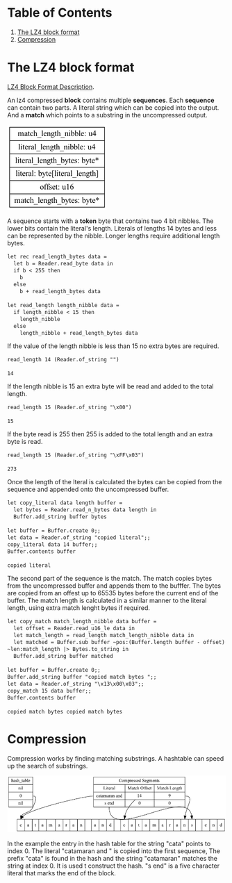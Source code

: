 
# Table of Contents

1.  [The LZ4 block format](#orga26d47a)
2.  [Compression](#orgd05f788)



<a id="orga26d47a"></a>

# The LZ4 block format

[LZ4 Block Format Description](https://github.com/lz4/lz4/blob/dev/doc/lz4_Block_format.md).

An lz4 compressed **block** contains multiple **sequences**. Each **sequence** can contain two parts. A literal string which can be copied into the output. And a **match** which points to a substring in the uncompressed output.

![img](images/lz4-compressed-block.png)

A sequence starts with a **token** byte that contains two 4 bit nibbles.  The lower bits contain the literal's length. Literals of lengths 14 bytes and less can be represented by the nibble. Longer lengths require additional length bytes.

    let rec read_length_bytes data =
      let b = Reader.read_byte data in
      if b < 255 then
        b
      else
        b + read_length_bytes data
    
    let read_length length_nibble data =
      if length_nibble < 15 then
        length_nibble
      else
        length_nibble + read_length_bytes data

If the value of the length nibble is less than 15 no extra bytes are required.

    read_length 14 (Reader.of_string "")

    14

If the length nibble is 15 an extra byte will be read and added to the total length.

    read_length 15 (Reader.of_string "\x00")

    15

If the byte read is 255 then 255 is added to the total length and an extra byte is read.

    read_length 15 (Reader.of_string "\xFF\x03")

    273

Once the length of the lteral is calculated the bytes can be copied from the sequence and appended onto the uncompressed buffer.

    let copy_literal data length buffer =
      let bytes = Reader.read_n_bytes data length in
      Buffer.add_string buffer bytes

    let buffer = Buffer.create 0;;
    let data = Reader.of_string "copied literal";;
    copy_literal data 14 buffer;;
    Buffer.contents buffer

    copied literal

The second part of the sequence is the match. The match copies bytes from the uncompressed buffer and appends them to the bufffer. The bytes are copied from an offest up to 65535 bytes before the current end of the buffer. The match length is calculated in a similar manner to the literal length, using extra match lenght bytes if required.

    let copy_match match_length_nibble data buffer =
      let offset = Reader.read_u16_le data in
      let match_length = read_length match_length_nibble data in
      let matched = Buffer.sub buffer ~pos:(Buffer.length buffer - offset) ~len:match_length |> Bytes.to_string in
      Buffer.add_string buffer matched

    let buffer = Buffer.create 0;;
    Buffer.add_string buffer "copied match bytes ";;
    let data = Reader.of_string "\x13\x00\x03";;
    copy_match 15 data buffer;;
    Buffer.contents buffer

    copied match bytes copied match bytes


<a id="orgd05f788"></a>

# Compression

Compression works by finding matching substrings. A hashtable can speed up the search of substrings.

![img](images/lz4-compression.png)

In the example the entry in the hash table for the string "cata" points to index 0. The literal "catamaran and " is copied into the first sequence, The prefix "cata" is found in the hash and the string "catamaran" matches the string at index 0. It is used t construct the hash. "s end" is a five character literal that marks the end of the block. 

